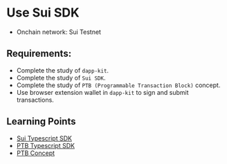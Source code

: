 # Use Sui SDK

- Onchain network: Sui Testnet

## Requirements:
- Complete the study of `dapp-kit`.
- Complete the study of `Sui SDK`.
- Complete the study of `PTB (Programmable Transaction Block)` concept.
- Use browser extension wallet in `dapp-kit` to sign and submit transactions.

## Learning Points
- [Sui Typescript SDK](https://sdk.mystenlabs.com/typescript)
- [PTB Typescript SDK](https://sdk.mystenlabs.com/typescript/transaction-building/basics)
- [PTB Concept](https://docs.sui.io/concepts/transactions/prog-txn-blocks)

